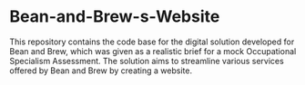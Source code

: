 # Bean-and-Brew-s-Website
This repository contains the code base for the digital solution developed for Bean and Brew, which was given as a realistic brief for a mock Occupational Specialism Assessment. The solution aims to streamline various services offered by Bean and Brew by creating a website.
